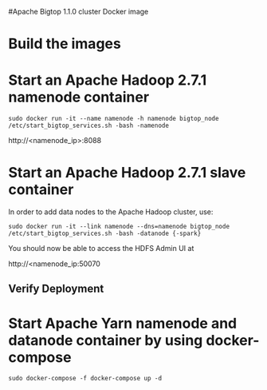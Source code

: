 #Apache Bigtop 1.1.0 cluster Docker image

# Build the images


# Start an Apache Hadoop 2.7.1 namenode container

```
sudo docker run -it --name namenode -h namenode bigtop_node /etc/start_bigtop_services.sh -bash -namenode
```
http://<namenode_ip>:8088


# Start an Apache Hadoop 2.7.1 slave container

In order to add data nodes to the Apache Hadoop cluster, use:
```
sudo docker run -it --link namenode --dns=namenode bigtop_node /etc/start_bigtop_services.sh -bash -datanode {-spark}
```

You should now be able to access the HDFS Admin UI at

http://<namenode_ip:50070


## Verify Deployment


# Start Apache Yarn namenode and datanode container by using docker-compose

```
sudo docker-compose -f docker-compose up -d
```
